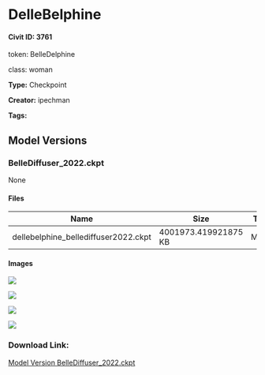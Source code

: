 # DelleBelphine

#### Civit ID: 3761

<p>token: BelleDelphine</p><p>class: woman</p>

**Type:** Checkpoint

**Creator:** ipechman

**Tags:** 

## Model Versions

### BelleDiffuser_2022.ckpt

None

#### Files

| Name | Size | Type | Format | Download Url | AutoV1 | AutoV2 | SHA256 | CRC32 | BLAKE3 |
| --- | --- | --- | --- | --- | --- | --- | --- | --- | --- |
| dellebelphine_bellediffuser2022.ckpt | 4001973.419921875 KB | Model | PickleTensor | https://civitai.com/api/download/models/4170 | A6F96D80 | 0D9889D611 | 0D9889D611A68FA69D8ECBD2A12332432F31AE1FAFCD9E155E8C01726CFF0F62 | E38E72EA | 2D6EC2417594FF762C88B4A6A527D24F602C11386CD7D3116ED1E99589102BE7 |

#### Images

<p><img src="https://image.civitai.com/xG1nkqKTMzGDvpLrqFT7WA/6fabb387-38f8-485b-f2b6-44b45e110600/width=450/26969.jpeg" /></p>

<p><img src="https://image.civitai.com/xG1nkqKTMzGDvpLrqFT7WA/553380a3-4bd0-4591-3fcf-0e18c30dc200/width=450/26968.jpeg" /></p>

<p><img src="https://image.civitai.com/xG1nkqKTMzGDvpLrqFT7WA/60aac5dd-418f-44bb-e347-3606d2180700/width=450/26967.jpeg" /></p>

<p><img src="https://image.civitai.com/xG1nkqKTMzGDvpLrqFT7WA/48646349-54ec-4c12-ab40-2d01ea709a00/width=450/26965.jpeg" /></p>

### Download Link:

[Model Version BelleDiffuser_2022.ckpt](https://civitai.com/api/download/models/4170)

